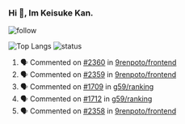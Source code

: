 ### Hi 👋, Im Keisuke Kan.

<!--
**9renpoto/9renpoto** is a ✨ _special_ ✨ repository because its `README.md` (this file) appears on your GitHub profile.

Here are some ideas to get you started:

- 🔭 I’m currently working on ...
- 🌱 I’m currently learning ...
- 👯 I’m looking to collaborate on ...
- 🤔 I’m looking for help with ...
- 💬 Ask me about ...
- 📫 How to reach me: ...
- 😄 Pronouns: ...
- ⚡ Fun fact: ...
-->

![follow](https://img.shields.io/github/followers/9renpoto?label=Follow&style=social)

![Top Langs](https://github-readme-stats.vercel.app/api/top-langs/?username=9renpoto&hide=html&layout=compact)
![status](https://github-readme-stats.vercel.app/api?username=9renpoto&show_icons=true&count_private=true&hide=issues,contribs)

<!--START_SECTION:activity-->
1. 🗣 Commented on [#2360](https://github.com/9renpoto/frontend/issues/2360) in [9renpoto/frontend](https://github.com/9renpoto/frontend)
2. 🗣 Commented on [#2359](https://github.com/9renpoto/frontend/issues/2359) in [9renpoto/frontend](https://github.com/9renpoto/frontend)
3. 🗣 Commented on [#1709](https://github.com/g59/ranking/issues/1709) in [g59/ranking](https://github.com/g59/ranking)
4. 🗣 Commented on [#1712](https://github.com/g59/ranking/issues/1712) in [g59/ranking](https://github.com/g59/ranking)
5. 🗣 Commented on [#2358](https://github.com/9renpoto/frontend/issues/2358) in [9renpoto/frontend](https://github.com/9renpoto/frontend)
<!--END_SECTION:activity-->

